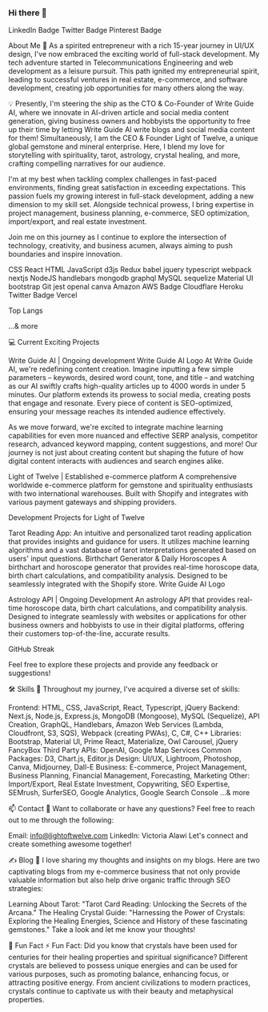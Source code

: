 ### Hi there 👋


LinkedIn Badge Twitter Badge Pinterest Badge


About Me
🚀 As a spirited entrepreneur with a rich 15-year journey in UI/UX design, I've now embraced the exciting world of full-stack development. My tech adventure started in Telecommunications Engineering and web development as a leisure pursuit. This path ignited my entrepreneurial spirit, leading to successful ventures in real estate, e-commerce, and software development, creating job opportunities for many others along the way.

💡 Presently, I'm steering the ship as the CTO & Co-Founder of Write Guide AI, where we innovate in AI-driven article and social media content generation, giving business owners and hobbyists the opportunity to free up their time by letting Write Guide AI write blogs and social media content for them! Simultaneously, I am the CEO & Founder Light of Twelve, a unique global gemstone and mineral enterprise. Here, I blend my love for storytelling with spirituality, tarot, astrology, crystal healing, and more, crafting compelling narratives for our audience.

I'm at my best when tackling complex challenges in fast-paced environments, finding great satisfaction in exceeding expectations. This passion fuels my growing interest in full-stack development, adding a new dimension to my skill set. Alongside technical prowess, I bring expertise in project management, business planning, e-commerce, SEO optimization, import/export, and real estate investment.

Join me on this journey as I continue to explore the intersection of technology, creativity, and business acumen, always aiming to push boundaries and inspire innovation.


CSS  React  HTML  JavaScript  d3js  Redux   babel  jquery  typescript  webpack  nextjs  NodeJS  handlebars  mongodb  graphql  MySQL  sequelize  Material UI  bootstrap  Git  jest  openal  canva 
Amazon AWS Badge Cloudflare Heroku Twitter Badge Vercel

Top Langs

...& more



💻 Current Exciting Projects

Write Guide AI | Ongoing development
Write Guide AI Logo	
At Write Guide AI, we're redefining content creation. Imagine inputting a few simple parameters – keywords, desired word count, tone, and title – and watching as our AI swiftly crafts high-quality articles up to 4000 words in under 5 minutes. Our platform extends its prowess to social media, creating posts that engage and resonate. Every piece of content is SEO-optimized, ensuring your message reaches its intended audience effectively.

As we move forward, we're excited to integrate machine learning capabilities for even more nuanced and effective SERP analysis, competitor research, advanced keyword mapping, content suggestions, and more! Our journey is not just about creating content but shaping the future of how digital content interacts with audiences and search engines alike.



Light of Twelve | Established e-commerce platform
A comprehensive worldwide e-commerce platform for gemstone and spirituality enthusiasts with two international warehouses. Built with Shopify and integrates with various payment gateways and shipping providers.

Development Projects for Light of Twelve

Tarot Reading App:
An intuitive and personalized tarot reading application that provides insights and guidance for users. It utilizes machine learning algorithms and a vast database of tarot interpretations generated based on users' input questions.
Birthchart Generator & Daily Horoscopes
A birthchart and horoscope generator that provides real-time horoscope data, birth chart calculations, and compatibility analysis. Designed to be seamlessly integrated with the Shopify store.
Write Guide AI Logo


Astrology API | Ongoing Development
An astrology API that provides real-time horoscope data, birth chart calculations, and compatibility analysis. Designed to integrate seamlessly with websites or applications for other business owners and hobbyists to use in their digital platforms, offering their customers top-of-the-line, accurate results.


GitHub Streak


Feel free to explore these projects and provide any feedback or suggestions!


🛠️ Skills
🔧 Throughout my journey, I've acquired a diverse set of skills:

Frontend: HTML, CSS, JavaScript, React, Typescript, jQuery
Backend: Next.js, Node.js, Express.js, MongoDB (Mongoose), MySQL (Sequelize), API Creation, GraphQL, Handlebars, Amazon Web Services (Lambda, Cloudfront, S3, SQS), Webpack (creating PWAs), C, C#, C++
Libraries: Bootstrap, Material UI, Prime React, Materialize, Owl Carousel, jQuery FancyBox
Third Party APIs: OpenAI, Google Map Services
Common Packages: D3, Chart.js, Editor.js
Design: UI/UX, Lightroom, Photoshop, Canva, Midjourney, Dall-E
Business: E-commerce, Project Management, Business Planning, Financial Management, Forecasting, Marketing
Other: Import/Export, Real Estate Investment, Copywriting, SEO Expertise, SEMrush, SurferSEO, Google Analytics, Google Search Console
...& more

📫 Contact
📧 Want to collaborate or have any questions? Feel free to reach out to me through the following:

Email: info@lightoftwelve.com
LinkedIn: Victoria Alawi
Let's connect and create something awesome together!

✍️ Blog
📝 I love sharing my thoughts and insights on my blogs. Here are two captivating blogs from my e-commerce business that not only provide valuable information but also help drive organic traffic through SEO strategies:

Learning About Tarot: "Tarot Card Reading: Unlocking the Secrets of the Arcana."
The Healing Crystal Guide: "Harnessing the Power of Crystals: Exploring the Healing Energies, Science and History of these fascinating gemstones."
Take a look and let me know your thoughts!

🎉 Fun Fact
⚡️ Fun Fact: Did you know that crystals have been used for centuries for their healing properties and spiritual significance? Different crystals are believed to possess unique energies and can be used for various purposes, such as promoting balance, enhancing focus, or attracting positive energy. From ancient civilizations to modern practices, crystals continue to captivate us with their beauty and metaphysical properties.



<!--
**kanmyos/kanmyos** is a ✨ _special_ ✨ repository because its `README.md` (this file) appears on your GitHub profile.

Here are some ideas to get you started:

- 🔭 I’m currently working on ...
- 🌱 I’m currently learning ...
- 👯 I’m looking to collaborate on ...
- 🤔 I’m looking for help with ...
- 💬 Ask me about ...
- 📫 How to reach me: ...
- 😄 Pronouns: ...
- ⚡ Fun fact: ...
-->
